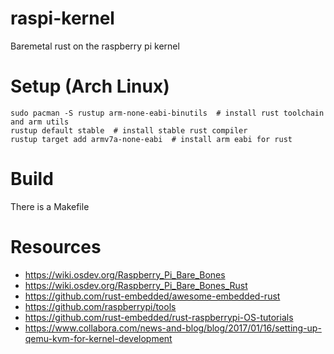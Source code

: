 # raspi-kernel
Baremetal rust on the raspberry pi kernel

# Setup (Arch Linux)

```shell
sudo pacman -S rustup arm-none-eabi-binutils  # install rust toolchain and arm utils 
rustup default stable  # install stable rust compiler
rustup target add armv7a-none-eabi  # install arm eabi for rust 
```

# Build

There is a Makefile


# Resources

- <https://wiki.osdev.org/Raspberry_Pi_Bare_Bones>
- <https://wiki.osdev.org/Raspberry_Pi_Bare_Bones_Rust>
- <https://github.com/rust-embedded/awesome-embedded-rust>
- <https://github.com/raspberrypi/tools>
- <https://github.com/rust-embedded/rust-raspberrypi-OS-tutorials>
- <https://www.collabora.com/news-and-blog/blog/2017/01/16/setting-up-qemu-kvm-for-kernel-development>